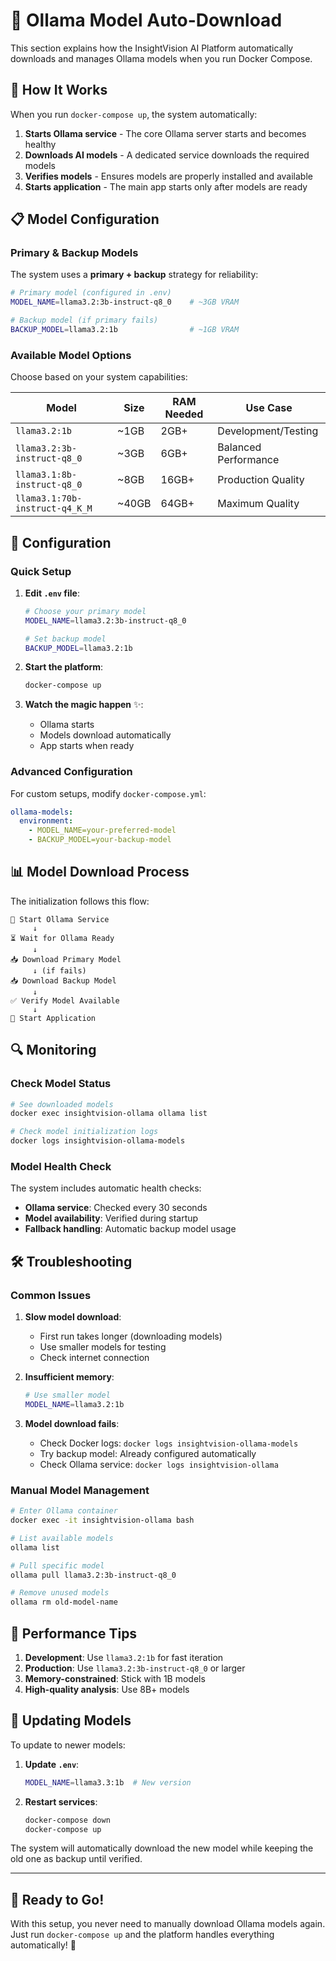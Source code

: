 # 🤖 Ollama Model Auto-Download

This section explains how the InsightVision AI Platform automatically downloads and manages Ollama models when you run Docker Compose.

## 🚀 How It Works

When you run `docker-compose up`, the system automatically:

1. **Starts Ollama service** - The core Ollama server starts and becomes healthy
2. **Downloads AI models** - A dedicated service downloads the required models
3. **Verifies models** - Ensures models are properly installed and available
4. **Starts application** - The main app starts only after models are ready

## 📋 Model Configuration

### Primary & Backup Models

The system uses a **primary + backup** strategy for reliability:

```bash
# Primary model (configured in .env)
MODEL_NAME=llama3.2:3b-instruct-q8_0    # ~3GB VRAM

# Backup model (if primary fails)
BACKUP_MODEL=llama3.2:1b                # ~1GB VRAM
```

### Available Model Options

Choose based on your system capabilities:

| Model | Size | RAM Needed | Use Case |
|-------|------|------------|----------|
| `llama3.2:1b` | ~1GB | 2GB+ | Development/Testing |
| `llama3.2:3b-instruct-q8_0` | ~3GB | 6GB+ | Balanced Performance |
| `llama3.1:8b-instruct-q8_0` | ~8GB | 16GB+ | Production Quality |
| `llama3.1:70b-instruct-q4_K_M` | ~40GB | 64GB+ | Maximum Quality |

## 🔧 Configuration

### Quick Setup

1. **Edit `.env` file**:
   ```bash
   # Choose your primary model
   MODEL_NAME=llama3.2:3b-instruct-q8_0
   
   # Set backup model
   BACKUP_MODEL=llama3.2:1b
   ```

2. **Start the platform**:
   ```bash
   docker-compose up
   ```

3. **Watch the magic happen** ✨:
   - Ollama starts
   - Models download automatically
   - App starts when ready

### Advanced Configuration

For custom setups, modify `docker-compose.yml`:

```yaml
ollama-models:
  environment:
    - MODEL_NAME=your-preferred-model
    - BACKUP_MODEL=your-backup-model
```

## 📊 Model Download Process

The initialization follows this flow:

```
🚀 Start Ollama Service
     ↓
⏳ Wait for Ollama Ready
     ↓
📥 Download Primary Model
     ↓ (if fails)
📥 Download Backup Model
     ↓
✅ Verify Model Available
     ↓
🎯 Start Application
```

## 🔍 Monitoring

### Check Model Status

```bash
# See downloaded models
docker exec insightvision-ollama ollama list

# Check model initialization logs
docker logs insightvision-ollama-models
```

### Model Health Check

The system includes automatic health checks:

- **Ollama service**: Checked every 30 seconds
- **Model availability**: Verified during startup
- **Fallback handling**: Automatic backup model usage

## 🛠️ Troubleshooting

### Common Issues

1. **Slow model download**:
   - First run takes longer (downloading models)
   - Use smaller models for testing
   - Check internet connection

2. **Insufficient memory**:
   ```bash
   # Use smaller model
   MODEL_NAME=llama3.2:1b
   ```

3. **Model download fails**:
   - Check Docker logs: `docker logs insightvision-ollama-models`
   - Try backup model: Already configured automatically
   - Check Ollama service: `docker logs insightvision-ollama`

### Manual Model Management

```bash
# Enter Ollama container
docker exec -it insightvision-ollama bash

# List available models
ollama list

# Pull specific model
ollama pull llama3.2:3b-instruct-q8_0

# Remove unused models
ollama rm old-model-name
```

## 🎯 Performance Tips

1. **Development**: Use `llama3.2:1b` for fast iteration
2. **Production**: Use `llama3.2:3b-instruct-q8_0` or larger
3. **Memory-constrained**: Stick with 1B models
4. **High-quality analysis**: Use 8B+ models

## 🔄 Updating Models

To update to newer models:

1. **Update `.env`**:
   ```bash
   MODEL_NAME=llama3.3:1b  # New version
   ```

2. **Restart services**:
   ```bash
   docker-compose down
   docker-compose up
   ```

The system will automatically download the new model while keeping the old one as backup until verified.

---

## 🎉 Ready to Go!

With this setup, you never need to manually download Ollama models again. Just run `docker-compose up` and the platform handles everything automatically! 🚀

